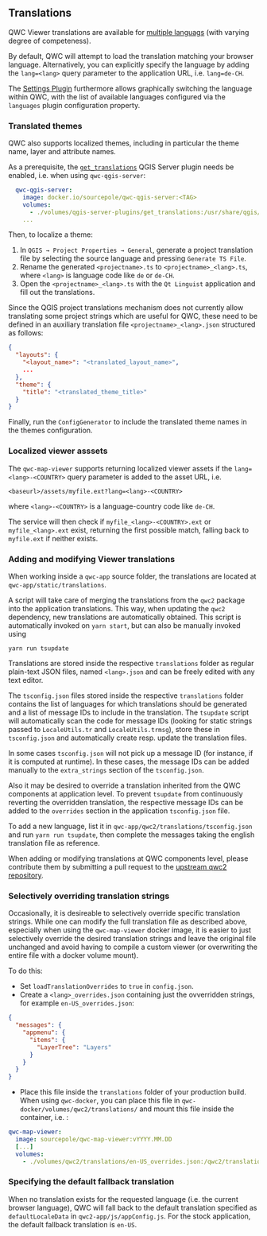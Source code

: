 ## Translations <a name="translations"></a>

QWC Viewer translations are available for [multiple languags](https://github.com/qgis/qwc2/tree/master/static/translations) (with varying degree of competeness).

By default, QWC will attempt to load the translation matching your browser language. Alternatively, you can explicitly specify the language by adding the `lang=<lang>` query parameter to the application URL, i.e. `lang=de-CH`.

The [Settings Plugin](../references/qwc2_plugins.md#settings) furthermore allows graphically switching the language within QWC, with the list of available languages configured via the `languages` plugin configuration property.

### Translated themes

QWC also supports localized themes, including in particular the theme name, layer and attribute names.

As a prerequisite, the [`get_translations`](https://github.com/qwc-services/qwc-qgis-server-plugins?tab=readme-ov-file#get_translations) QGIS Server plugin needs be enabled, i.e. when using `qwc-qgis-server`:

```yml
  qwc-qgis-server:
    image: docker.io/sourcepole/qwc-qgis-server:<TAG>
    volumes:
      - ./volumes/qgis-server-plugins/get_translations:/usr/share/qgis/python/plugins/get_translations:ro
    ...
```

Then, to localize a theme:

1. In `QGIS → Project Properties → General`, generate a project translation file by selecting the source language and pressing `Generate TS File`.
2. Rename the generated `<projectname>.ts` to `<projectname>_<lang>.ts`, where `<lang>` is language code like `de` or `de-CH`.
3. Open the `<projectname>_<lang>.ts` with the `Qt Linguist` application and fill out the translations.

Since the QGIS project translations mechanism does not currently allow translating some project strings which are useful for QWC, these need to be defined in an auxiliary translation file `<projectname>_<lang>.json` structured as follows:
```json
{
  "layouts": {
    "<layout_name>": "<translated_layout_name>",
    ...
  },
  "theme": {
    "title": "<translated_theme_title>"
  }
}
```

Finally, run the `ConfigGenerator` to include the translated theme names in the themes configuration.


### Localized viewer asssets

The `qwc-map-viewer` supports returning localized viewer assets if the `lang=<lang>-<COUNTRY>` query parameter is added to the asset URL, i.e.
```
<baseurl>/assets/myfile.ext?lang=<lang>-<COUNTRY>
```
where `<lang>-<COUNTRY>` is a language-country code like `de-CH`.

The service will then check if `myfile_<lang>-<COUNTRY>.ext` or `myfile_<lang>.ext` exist, returning the first possible match, falling back to `myfile.ext` if neither exists.


### Adding and modifying Viewer translations

When working inside a `qwc-app` source folder, the translations are located at `qwc-app/static/translations`.

A script will take care of merging the translations from the `qwc2` package into the application translations. This way, when updating the `qwc2` dependency, new translations are automatically obtained. This script is automatically invoked on `yarn start`, but can also be manually invoked using

    yarn run tsupdate

Translations are stored inside the respective `translations` folder as regular plain-text JSON files, named `<lang>.json` and can be freely edited with any text editor.

The `tsconfig.json` files stored inside the respective `translations` folder contains the list of languages for which translations should be generated and a list of message IDs to include in the translation. The `tsupdate` script will automatically scan the code for message IDs (looking for static strings passed to `LocaleUtils.tr` and `LocaleUtils.trmsg`), store these in `tsconfig.json` and automatically create resp. update the translation files.

In some cases `tsconfig.json` will not pick up a message ID (for instance, if it is computed at runtime). In these cases, the message IDs can be added manually to the `extra_strings` section of the `tsconfig.json`.

Also it may be desired to override a translation inherited from the QWC components at application level. To prevent `tsupdate` from continuously reverting the overridden translation, the respective message IDs can be added to the `overrides` section in the application `tsconfig.json` file.

To add a new language, list it in `qwc-app/qwc2/translations/tsconfig.json` and run `yarn run tsupdate`, then complete the messages taking the english translation file as reference.

When adding or modifying translations at QWC components level, please contribute them by submitting a pull request to the [upstream qwc2 repository](https://github.com/qgis/qwc2).

### Selectively overriding translation strings

Occasionally, it is desireable to selectively override specific translation strings. While one can modify the full translation file as described above, especially when using the `qwc-map-viewer` docker image, it is easier to just selectively override the desired translation strings and leave the original file unchanged and avoid having to compile a custom viewer (or overwriting the entire file with a docker volume mount).

To do this:

* Set `loadTranslationOverrides` to `true` in `config.json`.
* Create a `<lang>_overrides.json` containing just the ovverridden strings, for example `en-US_overrides.json`:
```json
{
  "messages": {
    "appmenu": {
      "items": {
        "LayerTree": "Layers"
      }
    }
  }
}
```
* Place this file inside the `translations` folder of your production build. When using `qwc-docker`, you can place this file in `qwc-docker/volumes/qwc2/translations/` and mount this file inside the container, i.e. :
```yml
qwc-map-viewer:
  image: sourcepole/qwc-map-viewer:vYYYY.MM.DD
  [...]
  volumes:
    - ./volumes/qwc2/translations/en-US_overrides.json:/qwc2/translations/en-US_overrides.json:ro
```

### Specifying the default fallback translation

When no translation exists for the requested language (i.e. the current browser language), QWC will fall back to the default translation specified as `defaultLocaleData` in `qwc2-app/js/appConfig.js`. For the stock application, the default fallback translation is `en-US`.
